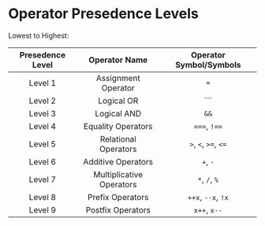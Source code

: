 # Operator Presedence Levels

Lowest to Highest:

| Presedence Level  | Operator Name                   | Operator Symbol/Symbols                                |
| :----------------:| :-----------:                   |:-----------------------:                               |
|Level 1            |   Assignment Operator           | ```=```                                                |
|Level 2            |   Logical OR                    | ```||```                                               |
|Level 3            |   Logical AND                   | ```&&```                                               |
|Level 4            |   Equality Operators            | ```===```, ```!==```                                   |
|Level 5            |   Relational Operators          | ```>```, ```<```, ```>=```, ```<=```                   |
|Level 6            |   Additive Operators            | ```+```, ```-```                                       |
|Level 7            |   Multiplicative Operators      | ```*```, ```/```, ```%```                              |
|Level 8            |   Prefix Operators              | ```++x```, ```--x```, ```!x```                         |
|Level 9            |   Postfix Operators             | ```x++```, ```x--```                                   |
